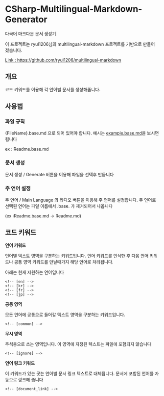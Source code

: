 # CSharp-Multilingual-Markdown-Generator
다국어 마크다운 문서 생성기

이 프로젝트는 ryul1206님의 multilingual-markdown 프로젝트를 기반으로 만들어 졌습니다.

[Link : https://github.com/ryul1206/multilingual-markdown ](https://github.com/ryul1206/multilingual-markdown)


## 개요
코드 키워드를 이용해 각 언어별 문서를 생성해줍니다.


## 사용법
### 파일 규칙
{FileName}.base.md 으로 되어 있어야 합니다. 예시는 [example.base.md](example/example.base.md)을 보시면 됩니다

ex : Readme.base.md

### 문서 생성
문서 생성 / Generate 버튼을 이용해 파일을 선택후 만듭니다


### 주 언어 설정
주 언어 / Main Language 의 라디오 버튼을 이용해 주 언어를 설정합니다.
주 언어로 선택된 언어는 파일 이름에서 .base. 가 제거되어서 나옵니다

(ex :Readme.base.md -> Readme.md)


## 코드 키워드
**언어 키워드**

언어별 텍스트 영역을 구분하는 키워드입니다.
언어 키워드를 인식한 후 다음 언어 키워드나 공통 영역 키워드를 만날때가지 해당 언어로 처리됩니다.

아래는 현재 지원하는 언어입니다
```
<!-- [en] -->        
<!-- [kr] -->
<!-- [fr] -->
<!-- [jp] -->
```

**공통 영역**

모든 언어에 공통으로 들어갈 텍스트 영역을 구분하는 키워드입니다.
```
<!-- [common] -->   
```


**무시 영역**

주석용으로 쓰는 영역입니다. 이 영역에 지정된 텍스트는 파일에 포함되지 않습니다
```
<!-- [ignore] -->   
```


**언어 링크 키워드**

이 키워드가 있는 곳는 언어별 문서 링크 텍스트로 대체됩니다. 문서에 포함된 언어를 자동으로 링크해 줍니다

```
<!-- [document_link] -->   
```










